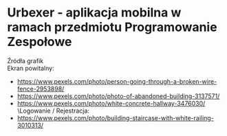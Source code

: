 # Urbexer - aplikacja mobilna w ramach przedmiotu Programowanie Zespołowe


Źródła grafik\
Ekran powitalny:
  - https://www.pexels.com/photo/person-going-through-a-broken-wire-fence-2953898/
  - https://www.pexels.com/photo/photo-of-abandoned-building-3137571/
  - https://www.pexels.com/photo/white-concrete-hallway-3476030/
\Logowanie / Rejestracja:
  - https://www.pexels.com/photo/building-staircase-with-white-railing-3010313/
